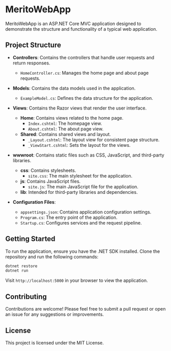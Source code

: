 # MeritoWebApp

MeritoWebApp is an ASP.NET Core MVC application designed to demonstrate the structure and functionality of a typical web application. 

## Project Structure

- **Controllers**: Contains the controllers that handle user requests and return responses.
  - `HomeController.cs`: Manages the home page and about page requests.

- **Models**: Contains the data models used in the application.
  - `ExampleModel.cs`: Defines the data structure for the application.

- **Views**: Contains the Razor views that render the user interface.
  - **Home**: Contains views related to the home page.
    - `Index.cshtml`: The homepage view.
    - `About.cshtml`: The about page view.
  - **Shared**: Contains shared views and layout.
    - `_Layout.cshtml`: The layout view for consistent page structure.
    - `_ViewStart.cshtml`: Sets the layout for the views.

- **wwwroot**: Contains static files such as CSS, JavaScript, and third-party libraries.
  - **css**: Contains stylesheets.
    - `site.css`: The main stylesheet for the application.
  - **js**: Contains JavaScript files.
    - `site.js`: The main JavaScript file for the application.
  - **lib**: Intended for third-party libraries and dependencies.

- **Configuration Files**:
  - `appsettings.json`: Contains application configuration settings.
  - `Program.cs`: The entry point of the application.
  - `Startup.cs`: Configures services and the request pipeline.

## Getting Started

To run the application, ensure you have the .NET SDK installed. Clone the repository and run the following commands:

```bash
dotnet restore
dotnet run
```

Visit `http://localhost:5000` in your browser to view the application. 

## Contributing

Contributions are welcome! Please feel free to submit a pull request or open an issue for any suggestions or improvements. 

## License

This project is licensed under the MIT License.
